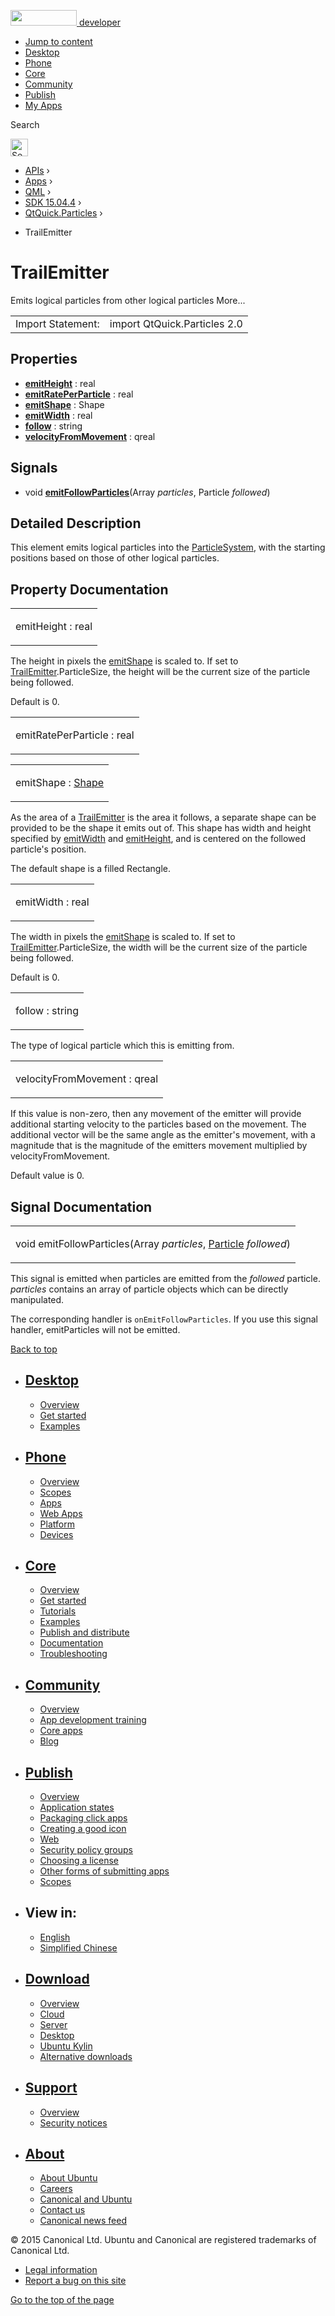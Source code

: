 <a href="https://developer.ubuntu.com/" class="logo-ubuntu"><img src="https://developer.ubuntu.com/assets/sites/ubuntu/latest/u/img/logos/logo-ubuntu-orange.svg" width="106" height="25" /> <span>developer</span></a>

-   [Jump to content](index.html#main-content)
-   [Desktop](https://developer.ubuntu.com/en/desktop/)
-   [Phone](https://developer.ubuntu.com/en/phone/)
-   [Core](https://developer.ubuntu.com/core)
-   [Community](https://developer.ubuntu.com/en/community/)
-   [Publish](https://developer.ubuntu.com/en/publish/)
-   [My Apps](https://myapps.developer.ubuntu.com/)

Search

<img src="https://developer.ubuntu.com/assets/sites/ubuntu/latest/u/img/search-white.svg" alt="Search" height="28" />

-   [APIs](../../../../index.html) ›
-   [Apps](../../../index.html) ›
-   [QML](../../index.html) ›
-   [SDK 15.04.4](../index.html) ›
-   [QtQuick.Particles](../QtQuick.Particles/index.html) ›

<!-- -->

-   TrailEmitter

TrailEmitter
============

<span class="subtitle"></span>
Emits logical particles from other logical particles More...

|                   |                              |
|-------------------|------------------------------|
| Import Statement: | import QtQuick.Particles 2.0 |

<span id="properties"></span>
Properties
----------

-   ****[emitHeight](index.html#emitHeight-prop)**** : real
-   ****[emitRatePerParticle](index.html#emitRatePerParticle-prop)**** : real
-   ****[emitShape](index.html#emitShape-prop)**** : Shape
-   ****[emitWidth](index.html#emitWidth-prop)**** : real
-   ****[follow](index.html#follow-prop)**** : string
-   ****[velocityFromMovement](index.html#velocityFromMovement-prop)**** : qreal

<span id="signals"></span>
Signals
-------

-   void ****[emitFollowParticles](index.html#emitFollowParticles-signal)****(Array *particles*, Particle *followed*)

<span id="details"></span>
Detailed Description
--------------------

This element emits logical particles into the [ParticleSystem](../QtQuick.Particles.ParticleSystem/index.html), with the starting positions based on those of other logical particles.

Property Documentation
----------------------

<table>
<colgroup>
<col width="100%" />
</colgroup>
<tbody>
<tr class="odd">
<td><p><span id="emitHeight-prop"></span><span class="name">emitHeight</span> : <span class="type">real</span></p></td>
</tr>
</tbody>
</table>

The height in pixels the [emitShape](index.html#emitShape-prop) is scaled to. If set to [TrailEmitter](index.html).ParticleSize, the height will be the current size of the particle being followed.

Default is 0.

<table>
<colgroup>
<col width="100%" />
</colgroup>
<tbody>
<tr class="odd">
<td><p><span id="emitRatePerParticle-prop"></span><span class="name">emitRatePerParticle</span> : <span class="type">real</span></p></td>
</tr>
</tbody>
</table>

<table>
<colgroup>
<col width="100%" />
</colgroup>
<tbody>
<tr class="odd">
<td><p><span id="emitShape-prop"></span><span class="name">emitShape</span> : <span class="type"><a href="../QtQuick.Particles.Shape/index.html">Shape</a></span></p></td>
</tr>
</tbody>
</table>

As the area of a [TrailEmitter](index.html) is the area it follows, a separate shape can be provided to be the shape it emits out of. This shape has width and height specified by [emitWidth](index.html#emitWidth-prop) and [emitHeight](index.html#emitHeight-prop), and is centered on the followed particle's position.

The default shape is a filled Rectangle.

<table>
<colgroup>
<col width="100%" />
</colgroup>
<tbody>
<tr class="odd">
<td><p><span id="emitWidth-prop"></span><span class="name">emitWidth</span> : <span class="type">real</span></p></td>
</tr>
</tbody>
</table>

The width in pixels the [emitShape](index.html#emitShape-prop) is scaled to. If set to [TrailEmitter](index.html).ParticleSize, the width will be the current size of the particle being followed.

Default is 0.

<table>
<colgroup>
<col width="100%" />
</colgroup>
<tbody>
<tr class="odd">
<td><p><span id="follow-prop"></span><span class="name">follow</span> : <span class="type">string</span></p></td>
</tr>
</tbody>
</table>

The type of logical particle which this is emitting from.

<table>
<colgroup>
<col width="100%" />
</colgroup>
<tbody>
<tr class="odd">
<td><p><span id="velocityFromMovement-prop"></span><span class="name">velocityFromMovement</span> : <span class="type">qreal</span></p></td>
</tr>
</tbody>
</table>

If this value is non-zero, then any movement of the emitter will provide additional starting velocity to the particles based on the movement. The additional vector will be the same angle as the emitter's movement, with a magnitude that is the magnitude of the emitters movement multiplied by velocityFromMovement.

Default value is 0.

Signal Documentation
--------------------

<table>
<colgroup>
<col width="100%" />
</colgroup>
<tbody>
<tr class="odd">
<td><p><span id="emitFollowParticles-signal"></span><span class="type">void</span> <span class="name">emitFollowParticles</span>(<span class="type">Array</span> <em>particles</em>, <span class="type"><a href="../QtQuick.Particles.Particle/index.html">Particle</a></span> <em>followed</em>)</p></td>
</tr>
</tbody>
</table>

This signal is emitted when particles are emitted from the *followed* particle. *particles* contains an array of particle objects which can be directly manipulated.

The corresponding handler is `onEmitFollowParticles`. If you use this signal handler, emitParticles will not be emitted.

[Back to top](index.html#)

-   [Desktop](https://developer.ubuntu.com/en/desktop/)
    ---------------------------------------------------

    -   [Overview](https://developer.ubuntu.com/en/desktop/)
    -   [Get started](http://snapcraft.io/?utm_source=developer.ubuntu.com&utm_medium=devportal&utm_term=snaps%20snapcraft%20desktop&utm_content=menu&utm_campaign=duc_snappers)
    -   [Examples](https://github.com/ubuntu/snappy-playpen)

-   [Phone](https://developer.ubuntu.com/en/phone/)
    -----------------------------------------------

    -   [Overview](https://developer.ubuntu.com/en/phone/)
    -   [Scopes](https://developer.ubuntu.com/en/phone/scopes/)
    -   [Apps](https://developer.ubuntu.com/en/phone/apps/)
    -   [Web Apps](https://developer.ubuntu.com/en/phone/web/)
    -   [Platform](https://developer.ubuntu.com/en/phone/platform/)
    -   [Devices](https://developer.ubuntu.com/en/phone/devices/)

-   [Core](https://developer.ubuntu.com/core)
    -----------------------------------------

    -   [Overview](https://developer.ubuntu.com/core)
    -   [Get started](https://developer.ubuntu.com/core/get-started)
    -   [Tutorials](https://developer.ubuntu.com/core/tutorials)
    -   [Examples](https://developer.ubuntu.com/core/examples)
    -   [Publish and distribute](https://developer.ubuntu.com/core/publish-and-distribute)
    -   [Documentation](https://developer.ubuntu.com/core/documentation)
    -   [Troubleshooting](https://developer.ubuntu.com/core/troubleshooting)

-   [Community](https://developer.ubuntu.com/en/community/)
    -------------------------------------------------------

    -   [Overview](https://developer.ubuntu.com/en/community/)
    -   [App development training](https://developer.ubuntu.com/en/community/training/)
    -   [Core apps](https://developer.ubuntu.com/en/community/core-apps/)
    -   [Blog](https://developer.ubuntu.com/en/community/blog/)

-   [Publish](https://developer.ubuntu.com/en/publish/)
    ---------------------------------------------------

    -   [Overview](https://developer.ubuntu.com/en/publish/)
    -   [Application states](https://developer.ubuntu.com/en/publish/application-states/)
    -   [Packaging click apps](https://developer.ubuntu.com/en/publish/packaging-click-apps/)
    -   [Creating a good icon](https://developer.ubuntu.com/en/publish/creating-a-good-icon/)
    -   [Web](https://developer.ubuntu.com/en/publish/web/)
    -   [Security policy groups](https://developer.ubuntu.com/en/publish/security-policy-groups/)
    -   [Choosing a license](https://developer.ubuntu.com/en/publish/choosing-a-license/)
    -   [Other forms of submitting apps](https://developer.ubuntu.com/en/publish/other-forms-of-submitting-apps/)
    -   [Scopes](https://developer.ubuntu.com/en/publish/scopes/)

-   View in:
    --------

    -   [English](index.html "Change to language: English")
    -   [Simplified Chinese](index.html "Change to language: Simplified Chinese")

-   [Download](http://ubuntu.com/download/)
    ---------------------------------------

    -   [Overview](http://ubuntu.com/download)
    -   [Cloud](http://ubuntu.com/download/cloud)
    -   [Server](http://ubuntu.com/download/server)
    -   [Desktop](http://ubuntu.com/download/desktop)
    -   [Ubuntu Kylin](http://ubuntu.com/download/ubuntu-kylin)
    -   [Alternative downloads](http://ubuntu.com/download/alternative-downloads)

-   [Support](http://ubuntu.com/support/)
    -------------------------------------

    -   [Overview](http://ubuntu.com/support)
    -   [Security notices](http://www.ubuntu.com/usn/)

-   [About](http://ubuntu.com/about/)
    ---------------------------------

    -   [About Ubuntu](http://ubuntu.com/about/about-ubuntu)
    -   [Careers](http://www.canonical.com/careers)
    -   [Canonical and Ubuntu](http://ubuntu.com/about/canonical-and-ubuntu)
    -   [Contact us](http://ubuntu.com/about/contact-us)
    -   [Canonical news feed](http://insights.ubuntu.com/feed/)

© 2015 Canonical Ltd. Ubuntu and Canonical are registered trademarks of Canonical Ltd.

-   [Legal information](http://www.ubuntu.com/legal)
-   [Report a bug on this site](https://bugs.launchpad.net/developer-ubuntu-com/)

<span class="accessibility-aid">[Go to the top of the page](index.html#)</span>

